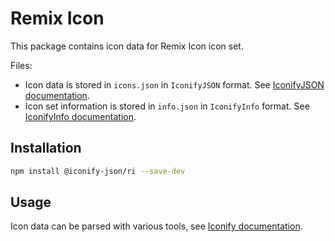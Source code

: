 # Remix Icon

This package contains icon data for Remix Icon icon set.

Files:

-   Icon data is stored in `icons.json` in `IconifyJSON` format. See [IconifyJSON documentation](https://docs.iconify.design/types/iconify-json.html).
-   Icon set information is stored in `info.json` in `IconifyInfo` format. See [IconifyInfo documentation](https://docs.iconify.design/types/iconify-info.html).

## Installation

```bash
npm install @iconify-json/ri --save-dev
```

## Usage

Icon data can be parsed with various tools, see [Iconify documentation](https://docs.iconify.design/icons/json.html).
